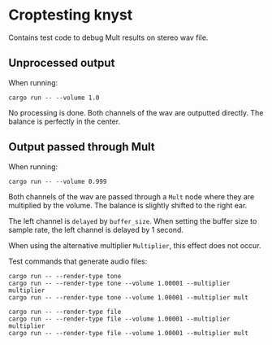 # Croptesting knyst

Contains test code to debug Mult results on stereo wav file.

## Unprocessed output
When running:

```shell
cargo run -- --volume 1.0
```
No processing is done. Both channels of the wav are outputted directly. The balance is perfectly in the center.

## Output passed through Mult
When running:

```shell
cargo run -- --volume 0.999
```
Both channels of the wav are passed through a `Mult` node where they are multiplied by the volume. The balance is slightly shifted to the right ear.

The left channel is `delayed` by `buffer_size`. When setting the buffer size to sample rate, the left channel is delayed by 1 second.

When using the alternative multiplier `Multiplier`, this effect does not occur.

Test commands that generate audio files:

```shell
cargo run -- --render-type tone
cargo run -- --render-type tone --volume 1.00001 --multiplier multiplier
cargo run -- --render-type tone --volume 1.00001 --multiplier mult

cargo run -- --render-type file
cargo run -- --render-type file --volume 1.00001 --multiplier multiplier
cargo run -- --render-type file --volume 1.00001 --multiplier mult
```
